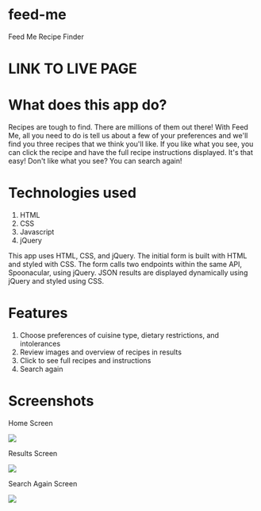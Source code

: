 # feed-me

Feed Me Recipe Finder

# LINK TO LIVE PAGE

# What does this app do?
Recipes are tough to find. There are millions of them out there! With Feed Me, all you need to do is tell us about a few of your preferences and we'll find you three recipes that we think you'll like. If you like what you see, you can click the recipe and have the full recipe instructions displayed. It's that easy! Don't like what you see? You can search again!

# Technologies used
1. HTML
2. CSS
3. Javascript
4. jQuery

This app uses HTML, CSS, and jQuery. The initial form is built with HTML and styled with CSS. The form calls two endpoints within the same API, Spoonacular, using jQuery. JSON results are displayed dynamically using jQuery and styled using CSS.

# Features
1. Choose preferences of cuisine type, dietary restrictions, and intolerances
2. Review images and overview of recipes in results
3. Click to see full recipes and instructions
4. Search again

# Screenshots

Home Screen

<img src="https://raw.githubusercontent.com/benharris28/feed-me/master/Screenshots/feed-me-home-screen.jpg">


Results Screen

<img src="https://raw.githubusercontent.com/benharris28/feed-me/master/Screenshots/feed-me-results-page.jpg">

Search Again Screen

<img src="https://raw.githubusercontent.com/benharris28/feed-me/master/Screenshots/feed-me-search-again.jpg">




